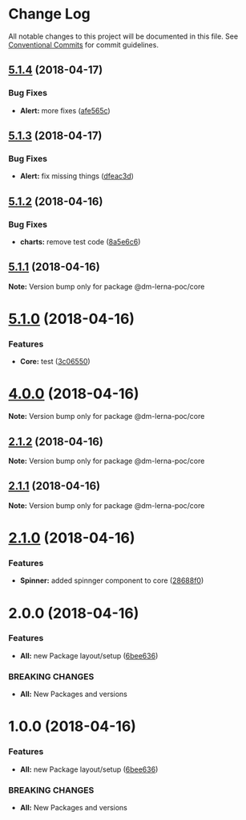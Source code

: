 # Change Log

All notable changes to this project will be documented in this file.
See [Conventional Commits](https://conventionalcommits.org) for commit guidelines.

<a name="5.1.4"></a>
## [5.1.4](https://github.com/dmiller9911/lerna-poc/compare/v5.1.3...v5.1.4) (2018-04-17)


### Bug Fixes

* **Alert:** more fixes ([afe565c](https://github.com/dmiller9911/lerna-poc/commit/afe565c))




<a name="5.1.3"></a>
## [5.1.3](https://github.com/dmiller9911/lerna-poc/compare/v5.1.2...v5.1.3) (2018-04-17)


### Bug Fixes

* **Alert:** fix missing things ([dfeac3d](https://github.com/dmiller9911/lerna-poc/commit/dfeac3d))




<a name="5.1.2"></a>
## [5.1.2](https://github.com/dmiller9911/lerna-poc/compare/v5.1.1...v5.1.2) (2018-04-16)


### Bug Fixes

* **charts:** remove test code ([8a5e6c6](https://github.com/dmiller9911/lerna-poc/commit/8a5e6c6))




<a name="5.1.1"></a>
## [5.1.1](https://github.com/dmiller9911/lerna-poc/compare/v5.1.0...v5.1.1) (2018-04-16)




**Note:** Version bump only for package @dm-lerna-poc/core

<a name="5.1.0"></a>
# [5.1.0](https://github.com/dmiller9911/lerna-poc/compare/v5.0.0...v5.1.0) (2018-04-16)


### Features

* **Core:** test ([3c06550](https://github.com/dmiller9911/lerna-poc/commit/3c06550))




<a name="4.0.0"></a>
# [4.0.0](https://github.com/dmiller9911/lerna-poc/compare/v2.1.1...v4.0.0) (2018-04-16)




**Note:** Version bump only for package @dm-lerna-poc/core

<a name="2.1.2"></a>
## [2.1.2](https://github.com/dmiller9911/lerna-poc/compare/v2.1.1...v2.1.2) (2018-04-16)




**Note:** Version bump only for package @dm-lerna-poc/core

<a name="2.1.1"></a>
## [2.1.1](https://github.com/dmiller9911/lerna-poc/compare/v2.1.0...v2.1.1) (2018-04-16)




**Note:** Version bump only for package @dm-lerna-poc/core

<a name="2.1.0"></a>
# [2.1.0](https://github.com/dmiller9911/lerna-poc/compare/v2.0.0...v2.1.0) (2018-04-16)


### Features

* **Spinner:** added spinnger component to core ([28688f0](https://github.com/dmiller9911/lerna-poc/commit/28688f0))




<a name="2.0.0"></a>
# 2.0.0 (2018-04-16)


### Features

* **All:** new Package layout/setup ([6bee636](https://github.com/dmiller9911/lerna-poc/commit/6bee636))


### BREAKING CHANGES

* **All:** New Packages and versions




<a name="1.0.0"></a>
# 1.0.0 (2018-04-16)


### Features

* **All:** new Package layout/setup ([6bee636](https://github.com/dmiller9911/lerna-poc/commit/6bee636))


### BREAKING CHANGES

* **All:** New Packages and versions
